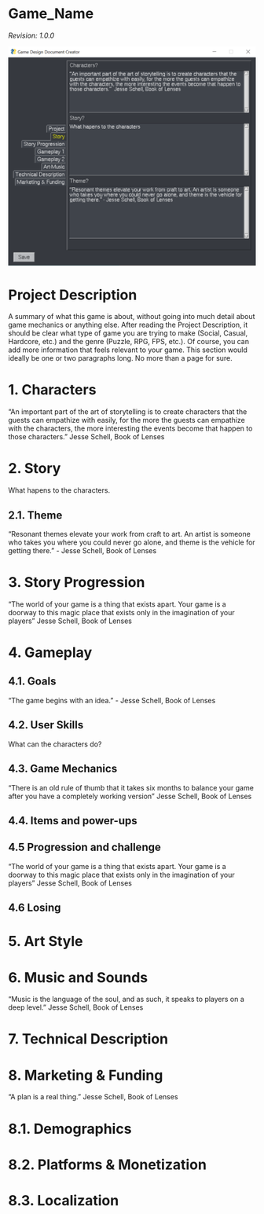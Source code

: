 
# Game_Name

*Revision: 1.0.0*

![logo](gddc_image.png "Game_Name")

<div style="page-break-after: always"></div>

# Project Description

A summary of what this game is about, without going into much detail about game mechanics or anything else. After reading the Project Description, it should be clear what type of game you are trying to make (Social, Casual, Hardcore, etc.) and the genre (Puzzle, RPG, FPS, etc.). Of course, you can add more information that feels relevant to your game. This section would ideally be one or two paragraphs long. No more than a page for sure. 















# 1. Characters

“An important part of the art of storytelling is to create characters that the guests can empathize with easily, for the more the guests can empathize with the characters, the more interesting the events become that happen to those characters.”  Jesse Schell, Book of Lenses
















# 2. Story

What hapens to the characters.















## 2.1. Theme

“Resonant themes elevate your work from craft to art. An artist is someone who takes you where you could never go alone, and theme is the vehicle for getting there.” - Jesse Schell, Book of Lenses















# 3. Story Progression

“The world of your game is a thing that exists apart. Your game is a doorway to this magic place that exists only in the imagination of your players”  Jesse Schell, Book of Lenses















# 4. Gameplay

## 4.1. Goals

“The game begins with an idea.” - Jesse Schell, Book of Lenses















## 4.2. User Skills

What can the characters do?













## 4.3. Game Mechanics

“There is an old rule of thumb that it takes six months to balance your game after you have a completely working version”  Jesse Schell, Book of Lenses















## 4.4. Items and power-ups

















## 4.5 Progression and challenge

“The world of your game is a thing that exists apart. Your game is a doorway to this magic place that exists only in the imagination of your players”  Jesse Schell, Book of Lenses















## 4.6 Losing

















# 5. Art Style

















# 6. Music and Sounds

“Music is the language of the soul, and as such, it speaks to players on a deep level.”  Jesse Schell, Book of Lenses















# 7. Technical Description




# 8. Marketing & Funding

“A plan is a real thing.”  Jesse Schell, Book of Lenses















# 8.1. Demographics

















# 8.2. Platforms & Monetization

















# 8.3. Localization



















